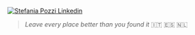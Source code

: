[![Stefania Pozzi Linkedin](https://img.shields.io/badge/LinkedIn-0077B5?style=for-the-badge&logo=linkedin&logoColor=white)](https://www.linkedin.com/in/stefania-pozzi-27081317b/)
> <i> Leave every place better than you found it </i> 🇮🇹 🇪🇸 🇳🇱

